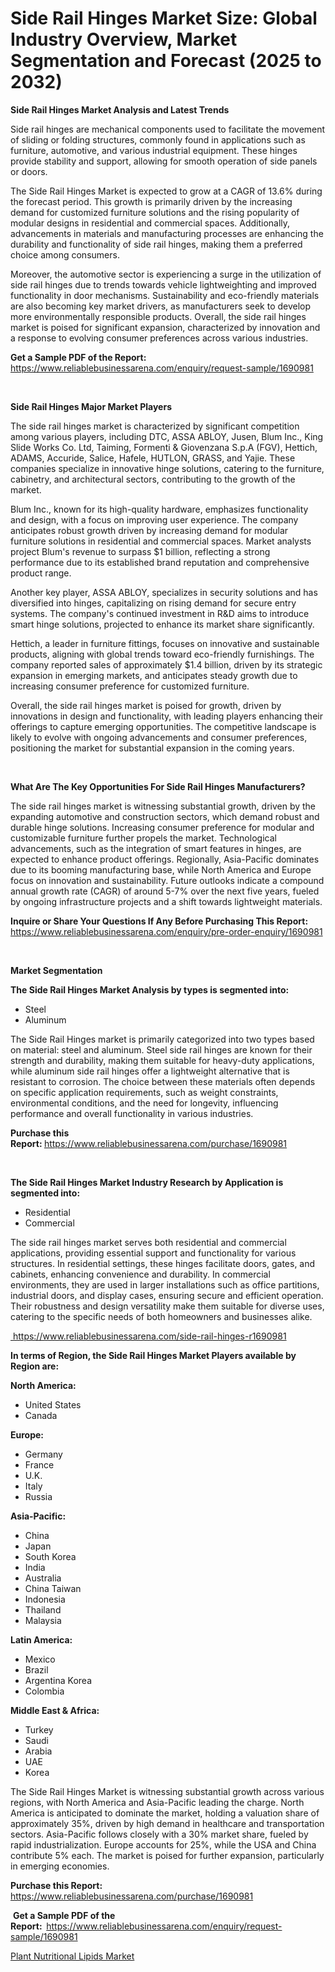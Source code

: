 <p><h1>Side Rail Hinges Market Size: Global Industry Overview, Market Segmentation and Forecast (2025 to 2032)</h1></p><p><strong>Side Rail Hinges Market Analysis and Latest Trends</strong></p>
<p><p>Side rail hinges are mechanical components used to facilitate the movement of sliding or folding structures, commonly found in applications such as furniture, automotive, and various industrial equipment. These hinges provide stability and support, allowing for smooth operation of side panels or doors.</p><p>The Side Rail Hinges Market is expected to grow at a CAGR of 13.6% during the forecast period. This growth is primarily driven by the increasing demand for customized furniture solutions and the rising popularity of modular designs in residential and commercial spaces. Additionally, advancements in materials and manufacturing processes are enhancing the durability and functionality of side rail hinges, making them a preferred choice among consumers.</p><p>Moreover, the automotive sector is experiencing a surge in the utilization of side rail hinges due to trends towards vehicle lightweighting and improved functionality in door mechanisms. Sustainability and eco-friendly materials are also becoming key market drivers, as manufacturers seek to develop more environmentally responsible products. Overall, the side rail hinges market is poised for significant expansion, characterized by innovation and a response to evolving consumer preferences across various industries.</p></p>
<p><strong>Get a Sample PDF of the Report:&nbsp;</strong> <a href="https://www.reliablebusinessarena.com/enquiry/request-sample/1690981?utm_campaign=2987&utm_medium=2&utm_source=Github&utm_content=ia&utm_term=26032025&utm_id=side-rail-hinges">https://www.reliablebusinessarena.com/enquiry/request-sample/1690981</a></p>
<p>&nbsp;</p>
<p><strong>Side Rail Hinges Major Market Players</strong></p>
<p><p>The side rail hinges market is characterized by significant competition among various players, including DTC, ASSA ABLOY, Jusen, Blum Inc., King Slide Works Co. Ltd, Taiming, Formenti & Giovenzana S.p.A (FGV), Hettich, ADAMS, Accuride, Salice, Hafele, HUTLON, GRASS, and Yajie. These companies specialize in innovative hinge solutions, catering to the furniture, cabinetry, and architectural sectors, contributing to the growth of the market.</p><p>Blum Inc., known for its high-quality hardware, emphasizes functionality and design, with a focus on improving user experience. The company anticipates robust growth driven by increasing demand for modular furniture solutions in residential and commercial spaces. Market analysts project Blum's revenue to surpass $1 billion, reflecting a strong performance due to its established brand reputation and comprehensive product range.</p><p>Another key player, ASSA ABLOY, specializes in security solutions and has diversified into hinges, capitalizing on rising demand for secure entry systems. The company's continued investment in R&D aims to introduce smart hinge solutions, projected to enhance its market share significantly.</p><p>Hettich, a leader in furniture fittings, focuses on innovative and sustainable products, aligning with global trends toward eco-friendly furnishings. The company reported sales of approximately $1.4 billion, driven by its strategic expansion in emerging markets, and anticipates steady growth due to increasing consumer preference for customized furniture.</p><p>Overall, the side rail hinges market is poised for growth, driven by innovations in design and functionality, with leading players enhancing their offerings to capture emerging opportunities. The competitive landscape is likely to evolve with ongoing advancements and consumer preferences, positioning the market for substantial expansion in the coming years.</p></p>
<p>&nbsp;</p>
<p><strong>What Are The Key Opportunities For Side Rail Hinges Manufacturers?</strong></p>
<p><p>The side rail hinges market is witnessing substantial growth, driven by the expanding automotive and construction sectors, which demand robust and durable hinge solutions. Increasing consumer preference for modular and customizable furniture further propels the market. Technological advancements, such as the integration of smart features in hinges, are expected to enhance product offerings. Regionally, Asia-Pacific dominates due to its booming manufacturing base, while North America and Europe focus on innovation and sustainability. Future outlooks indicate a compound annual growth rate (CAGR) of around 5-7% over the next five years, fueled by ongoing infrastructure projects and a shift towards lightweight materials.</p></p>
<p><strong>Inquire or Share Your Questions If Any Before Purchasing This Report:</strong> <a href="https://www.reliablebusinessarena.com/enquiry/pre-order-enquiry/1690981?utm_campaign=2987&utm_medium=2&utm_source=Github&utm_content=ia&utm_term=26032025&utm_id=side-rail-hinges">https://www.reliablebusinessarena.com/enquiry/pre-order-enquiry/1690981</a></p>
<p>&nbsp;</p>
<p><strong>Market Segmentation</strong></p>
<p><strong>The Side Rail Hinges Market Analysis by types is segmented into:</strong></p>
<p><ul><li>Steel</li><li>Aluminum</li></ul></p>
<p><p>The Side Rail Hinges market is primarily categorized into two types based on material: steel and aluminum. Steel side rail hinges are known for their strength and durability, making them suitable for heavy-duty applications, while aluminum side rail hinges offer a lightweight alternative that is resistant to corrosion. The choice between these materials often depends on specific application requirements, such as weight constraints, environmental conditions, and the need for longevity, influencing performance and overall functionality in various industries.</p></p>
<p><strong>Purchase this Report:&nbsp;</strong><a href="https://www.reliablebusinessarena.com/purchase/1690981?utm_campaign=2987&utm_medium=2&utm_source=Github&utm_content=ia&utm_term=26032025&utm_id=side-rail-hinges">https://www.reliablebusinessarena.com/purchase/1690981</a></p>
<p>&nbsp;</p>
<p><strong>The Side Rail Hinges Market Industry Research by Application is segmented into:</strong></p>
<p><ul><li>Residential</li><li>Commercial</li></ul></p>
<p><p>The side rail hinges market serves both residential and commercial applications, providing essential support and functionality for various structures. In residential settings, these hinges facilitate doors, gates, and cabinets, enhancing convenience and durability. In commercial environments, they are used in larger installations such as office partitions, industrial doors, and display cases, ensuring secure and efficient operation. Their robustness and design versatility make them suitable for diverse uses, catering to the specific needs of both homeowners and businesses alike.</p></p>
<p><a href="https://www.reliablebusinessarena.com/side-rail-hinges-r1690981?utm_campaign=2987&utm_medium=2&utm_source=Github&utm_content=ia&utm_term=26032025&utm_id=side-rail-hinges">&nbsp;https://www.reliablebusinessarena.com/side-rail-hinges-r1690981</a></p>
<p><strong>In terms of Region, the Side Rail Hinges Market Players available by Region are:</strong></p>
<p>
    <p> <strong> North America: </strong>
        <ul>
            <li>United States</li>
            <li>Canada</li>
        </ul>
        </p> 
    <p> <strong> Europe: </strong>
        <ul>
            <li>Germany</li>
            <li>France</li>
            <li>U.K.</li>
            <li>Italy</li>
            <li>Russia</li>
        </ul>
        </p> 
    <p> <strong> Asia-Pacific: </strong>
        <ul>
            <li>China</li>
            <li>Japan</li>
            <li>South Korea</li>
            <li>India</li>
            <li>Australia</li>
            <li>China Taiwan</li>
            <li>Indonesia</li>
            <li>Thailand</li>
            <li>Malaysia</li>
        </ul>
        </p> 
    <p> <strong> Latin America: </strong>
        <ul>
            <li>Mexico</li>
            <li>Brazil</li>
            <li>Argentina Korea</li>
            <li>Colombia</li>
        </ul>
        </p> 
    <p> <strong> Middle East & Africa: </strong>
        <ul>
            <li>Turkey</li>
            <li>Saudi</li>
            <li>Arabia</li>
            <li>UAE</li>
            <li>Korea</li>
        </ul>
    </p>
    </p>
<p><p>The Side Rail Hinges Market is witnessing substantial growth across various regions, with North America and Asia-Pacific leading the charge. North America is anticipated to dominate the market, holding a valuation share of approximately 35%, driven by high demand in healthcare and transportation sectors. Asia-Pacific follows closely with a 30% market share, fueled by rapid industrialization. Europe accounts for 25%, while the USA and China contribute 5% each. The market is poised for further expansion, particularly in emerging economies.</p></p>
<p><strong>Purchase this Report: </strong><a href="https://www.reliablebusinessarena.com/purchase/1690981?utm_campaign=2987&utm_medium=2&utm_source=Github&utm_content=ia&utm_term=26032025&utm_id=side-rail-hinges">https://www.reliablebusinessarena.com/purchase/1690981</a></p>
<p>&nbsp;<strong>Get a Sample PDF of the Report:&nbsp;&nbsp;</strong><a href="https://www.reliablebusinessarena.com/enquiry/request-sample/1690981?utm_campaign=2987&utm_medium=2&utm_source=Github&utm_content=ia&utm_term=26032025&utm_id=side-rail-hinges">https://www.reliablebusinessarena.com/enquiry/request-sample/1690981</a></p>
<p><strong></strong></p>
<p><p><a href="https://github.com/aslinalirey9/Market-Research-Report-List-1/blob/main/plant-nutritional-lipids-market.md?utm_campaign=2987&utm_medium=2&utm_source=Github&utm_content=ia&utm_term=26032025&utm_id=side-rail-hinges">Plant Nutritional Lipids Market</a></p></p>